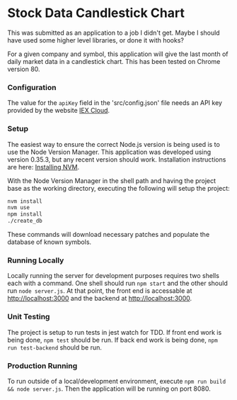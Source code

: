 # Stock Data Candlestick Chart

This was submitted as an application to a job I didn't get. Maybe I should have used some higher level libraries, or done it with hooks?

For a given company and symbol, this application will give the last month of daily market data in a candlestick chart.  This has been tested on Chrome version 80.

### Configuration

The value for the `apiKey` field in the 'src/config.json' file needs an API key provided by the website [IEX Cloud](https://www.iexcloud.io/).

### Setup

The easiest way to ensure the correct Node.js version is being used is to use the Node Version Manager.  This application was developed using version 0.35.3, but any recent version should work.  Installation instructions are here: [Installing NVM](https://github.com/nvm-sh/nvm#installing-and-updating).

With the Node Version Manager in the shell path and having the project base as the working directory, executing the following will setup the project:

```bash
nvm install
nvm use
npm install
./create_db
```

These commands will download necessary patches and populate the database of known symbols.

### Running Locally

Locally running the server for development purposes requires two shells each with a command.  One shell should run `npm start` and the other should run `node server.js`.  At that point, the front end is accessable at [http://localhost:3000](http://localhost:3000) and the backend at [http://localhost:3000](http://localhost:8080).

### Unit Testing

The project is setup to run tests in jest watch for TDD.  If front end work is being done, `npm test` should be run.  If back end work is being done, `npm run test-backend` should be run.

### Production Running

To run outside of a local/development environment, execute `npm run build && node server.js`.  Then the application will be running on port 8080.

